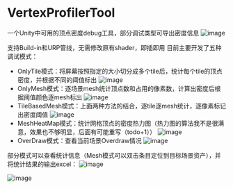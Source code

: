# VertexProfilerTool
一个Unity中可用的顶点密度debug工具，部分调试类型可导出密度信息
![image](https://github.com/SaberZG/VertexProfilerTool/assets/74618371/eb9b06ca-6939-4586-bc19-f978bf285367)

支持Build-in和URP管线，无需修改原有shader，即插即用
目前主要开发了五种调试模式：

- OnlyTile模式：将屏幕按照指定的大小切分成多个tile后，统计每个tile的顶点密度，并根据不同的阈值标出
  ![image](https://github.com/SaberZG/VertexProfilerTool/assets/74618371/ceed1db3-d75f-4c69-b508-d87f6569ffb2)
- OnlyMesh模式：逐场景mesh统计顶点数和占用的像素数，计算出密度后根据阈值颜色逐mesh标出
  ![image](https://github.com/SaberZG/VertexProfilerTool/assets/74618371/ae8a25b2-8465-4bf0-bea4-688701f9eb06)
- TileBasedMesh模式：上面两种方法的结合，逐tile逐mesh统计，逐像素标记出密度阈值
  ![image](https://github.com/SaberZG/VertexProfilerTool/assets/74618371/4190f735-36ad-47ea-ab16-bae430da8242)
- MeshHeatMap模式：统计网格顶点的密度热力图（热力图的算法我不是很满意，效果也不够明显，后面有可能重写（todo+1））
  ![image](https://github.com/SaberZG/VertexProfilerTool/assets/74618371/468e7f83-7e67-4015-9763-57355f47e7c2)
- OverDraw模式：查看当前场景Overdraw情况
  ![image](https://github.com/SaberZG/VertexProfilerTool/assets/74618371/d9019392-2953-4475-9123-82ead7cb6c0f)

部分模式可以查看统计信息（Mesh模式可以双击条目定位到目标场景资产），并将统计结果的输出excel：
![image](https://github.com/SaberZG/VertexProfilerTool/assets/74618371/df1db12d-c0bc-4532-bc36-3b4b03552724)

![image](https://github.com/SaberZG/VertexProfilerTool/assets/74618371/cfc7668e-4bf4-4035-aacd-ef17ec742249)

